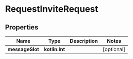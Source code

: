 
# RequestInviteRequest

## Properties
Name | Type | Description | Notes
------------ | ------------- | ------------- | -------------
**messageSlot** | **kotlin.Int** |  |  [optional]



